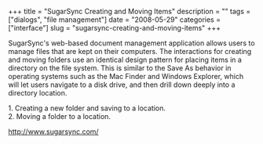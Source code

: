 +++
title = "SugarSync Creating and Moving Items"
description = ""
tags = ["dialogs", "file management"]
date = "2008-05-29"
categories = ["interface"]
slug = "sugarsync-creating-and-moving-items"
+++


<p>SugarSync's web-based document management application allows users to manage files that are kept on their computers. The interactions for creating and moving folders use an identical design pattern for placing items in  a directory on the file system. This is similar to the Save As behavior in operating systems such as the Mac Finder and Windows Explorer, which will let users navigate to a disk drive, and then drill down deeply into a directory location.</p>
<div id="screens-full" class="clear"><div class="caption">1. Creating a new folder and saving to a location.</div><div class="fullimg clear"><a href="//media.konigi.com/interface/sugarsync-create-folder-1.png" class="group" rel="group" title="1. Creating a new folder and saving to a location."><img src="//media.konigi.com/interface/sugarsync-create-folder-1.png" alt="" class="img-responsive"></a></div></div><div id="screens-full" class="clear"><div class="caption">2. Moving a folder to a location.</div><div class="fullimg clear"><a href="//media.konigi.com/interface/sugarsync-create-folder-2.png" class="group" rel="group" title="2. Moving a folder to a location."><img src="//media.konigi.com/interface/sugarsync-create-folder-2.png" alt="" class="img-responsive"></a></div></div>        
<p><a href="http://www.sugarsync.com/">http://www.sugarsync.com/</a></p>

